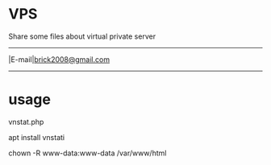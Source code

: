 VPS
===========================

Share some files about virtual private server

****
|E-mail|brick2008@gmail.com
****

# usage

vnstat.php

apt install vnstati

chown -R www-data:www-data /var/www/html
